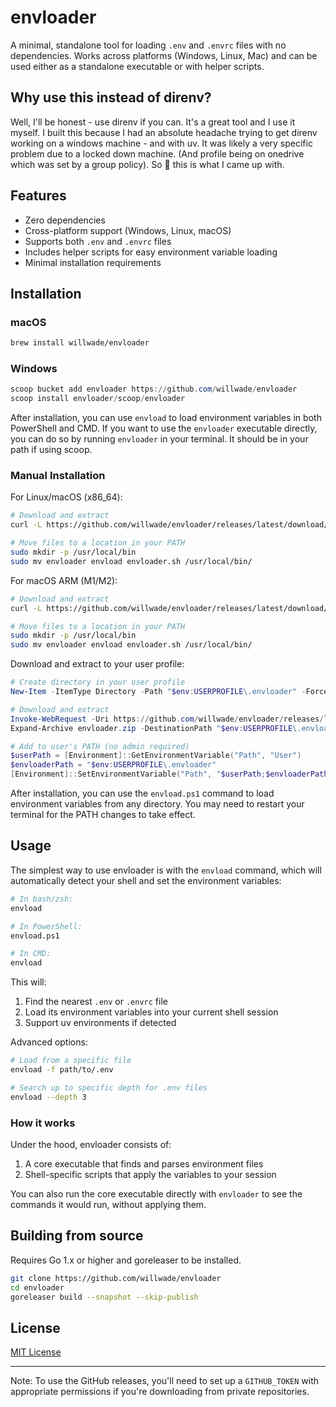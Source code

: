 # envloader

A minimal, standalone tool for loading `.env` and `.envrc` files with no dependencies. Works across platforms (Windows, Linux, Mac) and can be used either as a standalone executable or with helper scripts.


## Why use this instead of direnv?

Well, I'll be honest - use direnv if you can. It's a great tool and I use it myself. I built this because I had an absolute headache trying to get direnv working on a windows machine - and with uv. It was likely a very specific problem due to a locked down machine. (And profile being on onedrive which was set by a group policy). So :shrug: this is what I came up with.


## Features

- Zero dependencies
- Cross-platform support (Windows, Linux, macOS)
- Supports both `.env` and `.envrc` files
- Includes helper scripts for easy environment variable loading
- Minimal installation requirements

## Installation

### macOS
```bash
brew install willwade/envloader
```

### Windows
```powershell
scoop bucket add envloader https://github.com/willwade/envloader
scoop install envloader/scoop/envloader
```

After installation, you can use `envload` to load environment variables in both PowerShell and CMD. If you want to use the `envloader` executable directly, you can do so by running `envloader` in your terminal. It should be in your path if using scoop. 

### Manual Installation

For Linux/macOS (x86_64):
```bash
# Download and extract
curl -L https://github.com/willwade/envloader/releases/latest/download/envloader_Linux_x86_64.tar.gz | tar xz

# Move files to a location in your PATH
sudo mkdir -p /usr/local/bin
sudo mv envloader envload envloader.sh /usr/local/bin/
```

For macOS ARM (M1/M2):
```bash
# Download and extract
curl -L https://github.com/willwade/envloader/releases/latest/download/envloader_Darwin_arm64.tar.gz | tar xz

# Move files to a location in your PATH
sudo mkdir -p /usr/local/bin
sudo mv envloader envload envloader.sh /usr/local/bin/
```

Download and extract to your user profile:

```powershell
# Create directory in your user profile
New-Item -ItemType Directory -Path "$env:USERPROFILE\.envloader" -Force

# Download and extract
Invoke-WebRequest -Uri https://github.com/willwade/envloader/releases/latest/download/envloader_Windows_x86_64.zip -OutFile envloader.zip
Expand-Archive envloader.zip -DestinationPath "$env:USERPROFILE\.envloader" -Force

# Add to user's PATH (no admin required)
$userPath = [Environment]::GetEnvironmentVariable("Path", "User")
$envloaderPath = "$env:USERPROFILE\.envloader"
[Environment]::SetEnvironmentVariable("Path", "$userPath;$envloaderPath", "User")
```

After installation, you can use the `envload.ps1` command to load environment variables from any directory. You may need to restart your terminal for the PATH changes to take effect.

## Usage

The simplest way to use envloader is with the `envload` command, which will automatically detect your shell and set the environment variables:

```bash
# In bash/zsh:
envload

# In PowerShell:
envload.ps1

# In CMD:
envload
```

This will:
1. Find the nearest `.env` or `.envrc` file
2. Load its environment variables into your current shell session
3. Support uv environments if detected

Advanced options:
```bash
# Load from a specific file
envload -f path/to/.env

# Search up to specific depth for .env files
envload --depth 3
```

### How it works

Under the hood, envloader consists of:
1. A core executable that finds and parses environment files
2. Shell-specific scripts that apply the variables to your session

You can also run the core executable directly with `envloader` to see the commands it would run, without applying them.

## Building from source

Requires Go 1.x or higher and goreleaser to be installed.

```bash
git clone https://github.com/willwade/envloader
cd envloader
goreleaser build --snapshot --skip-publish
```

## License

[MIT License](LICENSE)

---

Note: To use the GitHub releases, you'll need to set up a `GITHUB_TOKEN` with appropriate permissions if you're downloading from private repositories.